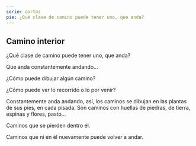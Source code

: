 ```yaml
---
serie: cortos
pie: ¿Qué clase de camino puede tener uno, que anda?
---
```


## Camino interior

¿Qué clase de camino puede tener uno, que anda?

Que anda constantemente andando…

¿Cómo puede dibujar algún camino?

¿Cómo puede ver lo recorrido o lo por venir?

Constantemente anda andando, así, los caminos se dibujan en las plantas de sus pies, en cada pisada. Son caminos con huellas de piedras, de tierra, espinas y flores, pasto…

Caminos que se pierden dentro él.

Caminos que ni en él nuevamente puede volver a andar.
